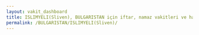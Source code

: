 ```yaml
---
layout: vakit_dashboard
title: ISLIMYELI(Sliven), BULGARISTAN için iftar, namaz vakitleri ve hava durumu - ilçe/eyalet seç
permalink: /BULGARISTAN/ISLIMYELI(Sliven)/
---
```


<script type="text/javascript">
  var GLOBAL_COUNTRY = 'BULGARISTAN';
  var GLOBAL_CITY = 'ISLIMYELI(Sliven)';
  var GLOBAL_STATE = '';
  var lat = 72;
  var lon = 21;
</script>
